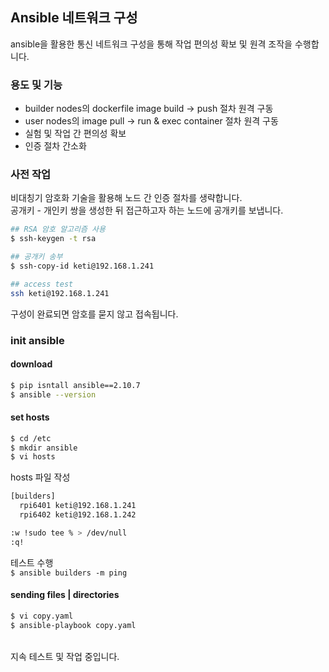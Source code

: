 ## Ansible 네트워크 구성
ansible을 활용한 통신 네트워크 구성을 통해 작업 편의성 확보 및 원격 조작을 수행합니다.<br>

### 용도 및 기능
- builder nodes의 dockerfile image build -> push 절차 원격 구동
- user nodes의 image pull -> run & exec container 절차 원격 구동
- 실험 및 작업 간 편의성 확보
- 인증 절차 간소화

### 사전 작업
비대칭기 암호화 기술을 활용해 노드 간 인증 절차를 생략합니다.<br>
공개키 - 개인키 쌍을 생성한 뒤 접근하고자 하는 노드에 공개키를 보냅니다.<br>

```bash
## RSA 암호 알고리즘 사용
$ ssh-keygen -t rsa

## 공개키 송부
$ ssh-copy-id keti@192.168.1.241

## access test
ssh keti@192.168.1.241
```

구성이 완료되면 암호를 묻지 않고 접속됩니다.

### init ansible

#### download

```bash
$ pip isntall ansible==2.10.7
$ ansible --version
```

#### set hosts

```bash
$ cd /etc
$ mkdir ansible
$ vi hosts
```

hosts 파일 작성

```bash
[builders]
  rpi6401 keti@192.168.1.241
  rpi6402 keti@192.168.1.242

:w !sudo tee % > /dev/null
:q!
```

테스트 수행<br>
```$ ansible builders -m ping```

#### sending files | directories

```bash
$ vi copy.yaml
$ ansible-playbook copy.yaml
```
<br>
지속 테스트 및 작업 중입니다.
